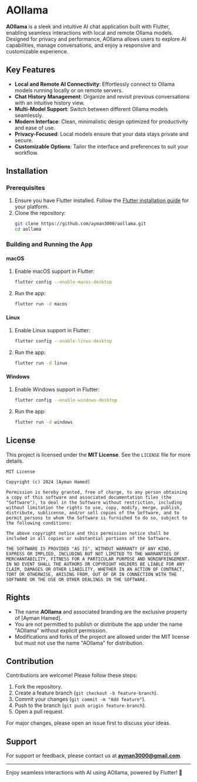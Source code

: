 # AOllama

**AOllama** is a sleek and intuitive AI chat application built with Flutter, enabling seamless interactions with local and remote Ollama models. Designed for privacy and performance, AOllama allows users to explore AI capabilities, manage conversations, and enjoy a responsive and customizable experience.

## Key Features
- **Local and Remote AI Connectivity**: Effortlessly connect to Ollama models running locally or on remote servers.
- **Chat History Management**: Organize and revisit previous conversations with an intuitive history view.
- **Multi-Model Support**: Switch between different Ollama models seamlessly.
- **Modern Interface**: Clean, minimalistic design optimized for productivity and ease of use.
- **Privacy-Focused**: Local models ensure that your data stays private and secure.
- **Customizable Options**: Tailor the interface and preferences to suit your workflow.

## Installation

### Prerequisites
1. Ensure you have Flutter installed. Follow the [Flutter installation guide](https://flutter.dev/docs/get-started/install) for your platform.
2. Clone the repository:
   ```bash
   git clone https://github.com/ayman3000/aollama.git
   cd aollama
   ```

### Building and Running the App

#### macOS
1. Enable macOS support in Flutter:
   ```bash
   flutter config --enable-macos-desktop
   ```
2. Run the app:
   ```bash
   flutter run -d macos
   ```

#### Linux
1. Enable Linux support in Flutter:
   ```bash
   flutter config --enable-linux-desktop
   ```
2. Run the app:
   ```bash
   flutter run -d linux
   ```

#### Windows
1. Enable Windows support in Flutter:
   ```bash
   flutter config --enable-windows-desktop
   ```
2. Run the app:
   ```bash
   flutter run -d windows
   ```

## License
This project is licensed under the **MIT License**. See the `LICENSE` file for more details.

```
MIT License

Copyright (c) 2024 [Ayman Hamed]

Permission is hereby granted, free of charge, to any person obtaining a copy of this software and associated documentation files (the "Software"), to deal in the Software without restriction, including without limitation the rights to use, copy, modify, merge, publish, distribute, sublicense, and/or sell copies of the Software, and to permit persons to whom the Software is furnished to do so, subject to the following conditions:

The above copyright notice and this permission notice shall be included in all copies or substantial portions of the Software.

THE SOFTWARE IS PROVIDED "AS IS", WITHOUT WARRANTY OF ANY KIND, EXPRESS OR IMPLIED, INCLUDING BUT NOT LIMITED TO THE WARRANTIES OF MERCHANTABILITY, FITNESS FOR A PARTICULAR PURPOSE AND NONINFRINGEMENT. IN NO EVENT SHALL THE AUTHORS OR COPYRIGHT HOLDERS BE LIABLE FOR ANY CLAIM, DAMAGES OR OTHER LIABILITY, WHETHER IN AN ACTION OF CONTRACT, TORT OR OTHERWISE, ARISING FROM, OUT OF OR IN CONNECTION WITH THE SOFTWARE OR THE USE OR OTHER DEALINGS IN THE SOFTWARE.
```

## Rights
- The name **AOllama** and associated branding are the exclusive property of [Ayman Hamed].
- You are not permitted to publish or distribute the app under the name "AOllama" without explicit permission.
- Modifications and forks of the project are allowed under the MIT license but must not use the name "AOllama" for distribution.

## Contribution
Contributions are welcome! Please follow these steps:
1. Fork the repository.
2. Create a feature branch (`git checkout -b feature-branch`).
3. Commit your changes (`git commit -m "Add feature"`).
4. Push to the branch (`git push origin feature-branch`).
5. Open a pull request.

For major changes, please open an issue first to discuss your ideas.

## Support
For support or feedback, please contact us at **[ayman3000@gmail.com](mailto:ayman3000@gmail.com)**.

---

Enjoy seamless interactions with AI using AOllama, powered by Flutter! 🚀
